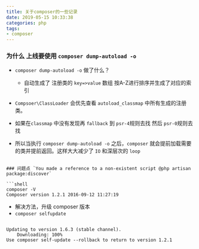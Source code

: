 ```yaml
---
title: 关于composer的一些记录
date: 2019-05-15 10:33:38
categories: php
tags:
- composer
---
```


### 为什么 上线要使用 `composer dump-autoload -o`
- `composer dump-autoload -o` 做了什么？
	- 自动生成了 注册类的 `key=>value` 数组 按A-Z进行排序并生成了对应的索引
- `Compsoer\ClassLoader` 会优先查看 `autoload_classmap` 中所有生成的注册类。
- 如果在`classmap` 中没有发现再 `fallback` 到 `psr-4`规则去找 然后 `psr-0`规则去找

- 所以当执行 `composer dump-autoload -o` 之后，`composer` 就会提前加载需要的类并提前返回。这样大大减少了 `IO` 和深层次的 `loop`
```

### 问题点 `You made a reference to a non-existent script @php artisan package:discover`

​```shell
composer -V
Composer version 1.2.1 2016-09-12 11:27:19
```

- 解决方法，升级 composer 版本
- `composer selfupdate`

```shell

Updating to version 1.6.3 (stable channel).
    Downloading: 100%
Use composer self-update --rollback to return to version 1.2.1
```